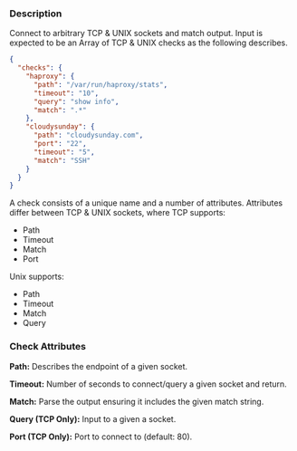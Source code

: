 ### Description

Connect to arbitrary TCP & UNIX sockets and match output. Input is expected to be an Array of TCP & UNIX checks as the following describes.


``` json
{
  "checks": {
    "haproxy": {
      "path": "/var/run/haproxy/stats",
      "timeout": "10",
      "query": "show info",
      "match": ".*"
    },
    "cloudysunday": {
      "path": "cloudysunday.com",
      "port": "22",
      "timeout": "5",
      "match": "SSH"
    }
  }
}
```

A check consists of a unique name and a number of attributes. Attributes differ between TCP & UNIX sockets, where TCP supports:

* Path
* Timeout
* Match
* Port


Unix supports:

* Path
* Timeout
* Match
* Query

### Check Attributes


**Path:** Describes the endpoint of a given socket.

**Timeout:** Number of seconds to connect/query a given socket and return.

**Match:** Parse the output ensuring it includes the given match string.

**Query (TCP Only):** Input to a given a socket.

**Port (TCP Only):** Port to connect to (default: 80).

